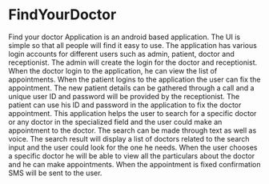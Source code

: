 # FindYourDoctor

Find your doctor Application is an android based application. 
The UI is simple so that all people will find it easy to use. 
The application has various login accounts for different users such as admin, patient, doctor and receptionist. 
The admin will create the login for the doctor and receptionist. 
When the doctor login to the application, he can view the list of appointments. 
When the patient logins to the application the user can fix the appointment.
The new patient details can be gathered through a call and a unique user ID and password will be provided by the receptionist. 
The patient can use his ID and password in the application to fix the doctor appointment. 
This application helps the user to search for a specific doctor or any doctor in the specialized field and the user could make an appointment to the doctor. 
The search can be made through text as well as voice. 
The search result will display a list of doctors related to the search input and the user could look for the one he needs. 
When the user chooses a specific doctor he will be able to view all the particulars about the doctor and he can make appointments. 
When the appointment is fixed confirmation SMS will be sent to the user.
